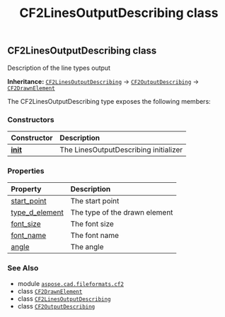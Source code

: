 ﻿---
title: CF2LinesOutputDescribing class
second_title: Aspose.CAD for Python via .NET API References
description: 
type: docs
weight: 80
url: /aspose.cad.fileformats.cf2/cf2linesoutputdescribing/
is_root: false
---

## CF2LinesOutputDescribing class

Description of the line types output



**Inheritance:** [`CF2LinesOutputDescribing`](/cad/python-net/aspose.cad.fileformats.cf2/cf2linesoutputdescribing) → 
[`CF2OutputDescribing`](/cad/python-net/aspose.cad.fileformats.cf2/cf2outputdescribing) → 
[`CF2DrawnElement`](/cad/python-net/aspose.cad.fileformats.cf2/cf2drawnelement)



The CF2LinesOutputDescribing type exposes the following members:

### Constructors
| Constructor | Description |
| :- | :- |
| [__init__](/cad/python-net/aspose.cad.fileformats.cf2/cf2linesoutputdescribing/__init__/#) | The LinesOutputDescribing initializer |


### Properties
| Property | Description |
| :- | :- |
| [start_point](/cad/python-net/aspose.cad.fileformats.cf2/cf2linesoutputdescribing/start_point) | The start point |
| [type_d_element](/cad/python-net/aspose.cad.fileformats.cf2/cf2linesoutputdescribing/type_d_element) | The type of the drawn element |
| [font_size](/cad/python-net/aspose.cad.fileformats.cf2/cf2linesoutputdescribing/font_size) | The font size |
| [font_name](/cad/python-net/aspose.cad.fileformats.cf2/cf2linesoutputdescribing/font_name) | The font name |
| [angle](/cad/python-net/aspose.cad.fileformats.cf2/cf2linesoutputdescribing/angle) | The angle |



### See Also
* module [`aspose.cad.fileformats.cf2`](..)
* class [`CF2DrawnElement`](/cad/python-net/aspose.cad.fileformats.cf2/cf2drawnelement)
* class [`CF2LinesOutputDescribing`](/cad/python-net/aspose.cad.fileformats.cf2/cf2linesoutputdescribing)
* class [`CF2OutputDescribing`](/cad/python-net/aspose.cad.fileformats.cf2/cf2outputdescribing)
